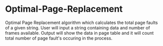 # Optimal-Page-Replacement
Optimal Page Replacement algorithm which calculates the total page faults of a given string.
User will input a string containing data and number of frames available.
Output will show the data in page table and it will count total number of page fault's occuring in the process.
